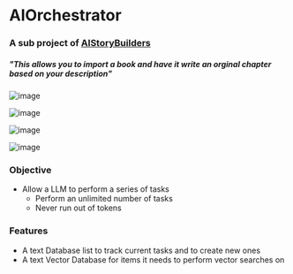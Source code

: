 # AIOrchestrator
### A sub project of [AIStoryBuilders](https://github.com/ADefWebserver/AIStoryBuilders)

##### "This allows you to import a book and have it write an orginal chapter based on your description"

![image](https://github.com/ADefWebserver/AIOrchestrator/assets/1857799/39b7bab3-9932-47b5-adb3-11d00e2cca8c)

![image](https://github.com/ADefWebserver/AIOrchestrator/assets/1857799/25b6189a-b40f-4397-b71a-e4c262b2e56b)

![image](https://github.com/ADefWebserver/AIOrchestrator/assets/1857799/fc84de22-af6d-48d3-9693-d4ee341facbe)

![image](https://github.com/ADefWebserver/AIOrchestrator/assets/1857799/d8bc287f-5493-44e0-bdb6-6019636b23cf)

### Objective

- Allow a LLM to perform a series of tasks
    - Perform an unlimited number of tasks
    - Never run out of tokens

### Features

- A text Database list to track current tasks and to create new ones
- A text Vector Database for items it needs to perform vector searches on
